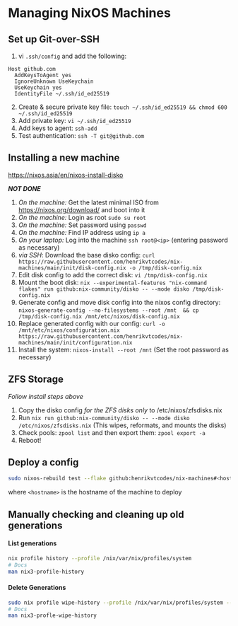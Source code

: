 # Managing NixOS Machines

## Set up Git-over-SSH

1.  vi `.ssh/config` and add the following:

```
Host github.com
  AddKeysToAgent yes
  IgnoreUnknown UseKeychain
  UseKeychain yes
  IdentityFile ~/.ssh/id_ed25519
```

2. Create & secure private key file: `touch ~/.ssh/id_ed25519 && chmod 600 ~/.ssh/id_ed25519`
3. Add private key: `vi ~/.ssh/id_ed25519`
4. Add keys to agent: `ssh-add`
5. Test authentication: `ssh -T git@github.com`

## Installing a new machine

https://nixos.asia/en/nixos-install-disko

**_NOT DONE_**

1. _On the machine:_ Get the latest minimal ISO from https://nixos.org/download/ and boot into it
2. _On the machine:_ Login as root `sudo su root`
3. _On the machine:_ Set password using `passwd`
4. _On the machine:_ Find IP address using `ip a`
5. _On your laptop:_ Log into the machine `ssh root@<ip>` (entering password as necessary)
6. _via SSH_: Download the base disko config: `curl https://raw.githubusercontent.com/henrikvtcodes/nix-machines/main/init/disk-config.nix -o /tmp/disk-config.nix`
7. Edit disk config to add the correct disk: `vi /tmp/disk-config.nix`
8. Mount the boot disk: `nix --experimental-features "nix-command flakes" run github:nix-community/disko -- --mode disko /tmp/disk-config.nix`
9. Generate config and move disk config into the nixos config directory: `nixos-generate-config --no-filesystems --root /mnt  && cp /tmp/disk-config.nix /mnt/etc/nixos/disk-config.nix`
10. Replace generated config with our config: `curl -o /mnt/etc/nixos/configuration.nix https://raw.githubusercontent.com/henrikvtcodes/nix-machines/main/init/configuration.nix`
11. Install the system: `nixos-install --root /mnt` (Set the root password as necessary)

## ZFS Storage

_Follow install steps above_

1. Copy the disko config _for the ZFS disks only_ to /etc/nixos/zfsdisks.nix
2. Run `nix run github:nix-community/disko -- --mode disko /etc/nixos/zfsdisks.nix` (This wipes, reformats, and mounts the disks)
3. Check pools: `zpool list` and then export them: `zpool export -a`
4. Reboot!

## Deploy a config

```sh
sudo nixos-rebuild test --flake github:henrikvtcodes/nix-machines#<hostname>
```

where `<hostname>` is the hostname of the machine to deploy

## Manually checking and cleaning up old generations

#### List generations

```sh
nix profile history --profile /nix/var/nix/profiles/system
# Docs
man nix3-profile-history
```

#### Delete Generations

```sh
sudo nix profile wipe-history --profile /nix/var/nix/profiles/system --older-than 14d
# Docs
man nix3-profle-wipe-history
```
